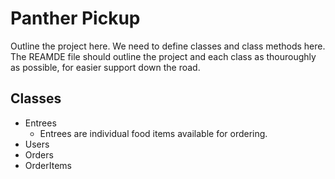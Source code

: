 # Panther Pickup

Outline the project here. We need to define classes and class methods here.
The REAMDE file should outline the project and each class as thouroughly as possible, for easier support down the road.

## Classes

- Entrees
  - Entrees are individual food items available for ordering.
- Users
- Orders
- OrderItems
